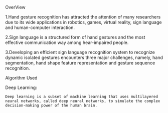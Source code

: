 OverView

  1.Hand gesture recognition has attracted the attention of many researchers due to its wide applications in robotics, games, virtual reality, sign language and human-computer interaction. 

  2.Sign language is a structured form of hand gestures and the most effective communication way among hear-impaired people.

  3.Developing an efficient sign language recognition system to recognize dynamic isolated gestures encounters three major challenges, namely, hand segmentation, hand shape feature representation and gesture sequence recognition.


Algorithm Used 

  Deep Learning:
    
    Deep learning is a subset of machine learning that uses multilayered neural networks, called deep neural networks, to simulate the complex decision-making power of the human brain.
    
